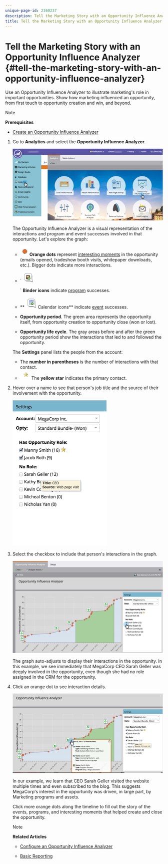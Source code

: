 ```yaml
---
unique-page-id: 2360237
description: Tell the Marketing Story with an Opportunity Influence Analyzer - Marketo Docs - Product Documentation
title: Tell the Marketing Story with an Opportunity Influence Analyzer
---
```


# Tell the Marketing Story with an Opportunity Influence Analyzer {#tell-the-marketing-story-with-an-opportunity-influence-analyzer}

Use an Opportunity Influence Analyzer to illustrate marketing's role in important opportunities. Show how marketing influenced an opportunity, from first touch to opportunity creation and win, and beyond.

>[!NOTE]
>
>**Prerequisites**
>
>* [Create an Opportunity Influence Analyzer](create-an-opportunity-influence-analyzer.md)
>

1. Go to **Analytics** and select the **Opportunity Influence Analyzer**.

   ![](assets/analytics-opportunityhand.png)

   The Opportunity Influence Analyzer is a visual representation of the interactions and program and event successes involved in that opportunity. Let's explore the graph:

    * ![--](assets/image2014-10-3-13-3a43-3a21.png)**Orange dots** represent [interesting moments](https://community.marketo.com/MarketoArticle?id=kA050000000LA1oCAG) in the opportunity (emails opened, tradeshow booth visits, whitepaper downloads, etc.). Bigger dots indicate more interactions.
    
    * ` ![--](assets/image2014-10-3-13-3a44-3a9.png)    
    
      ` **Binder icons** indicate [program](https://community.marketo.com/MarketoDeepDive?id=kA5500000008QO6CAM) successes.
    
    * ** ![--](assets/image2014-10-3-13-3a44-3a40.png) Calendar icons** indicate [event](https://community.marketo.com/MarketoDeepDive?id=kA5500000008QNwCAM) successes.
    
    * **Opportunity period**. The green area represents the opportunity itself, from opportunity creation to opportunity close (won or lost). 
    * **Opportunity life cycle**. The gray areas before and after the green opportunity period show the interactions that led to and followed the opportunity.

   The **Settings** panel lists the people from the account:

    * The **number in parentheses** is the number of interactions with that contact.
    * ![--](assets/image2014-10-3-13-3a45-3a9.png)The **yellow star** indicates the primary contact.

1. Hover over a name to see that person's job title and the source of their involvement with the opportunity.

   ![](assets/image2015-6-23-14-3a43-3a1.png)

1. Select the checkbox to include that person's interactions in the graph.

   ![](assets/image2015-6-23-14-3a43-3a35.png)

   The graph auto-adjusts to display their interactions in the opportunity. In this example, we see immediately that MegaCorp CEO Sarah Geller was deeply involved in the opportunity, even though she had no role assigned in the CRM for the opportunity. 

1. Click an orange dot to see interaction details.

   ![](assets/image2015-6-23-14-3a44-3a15.png)

   In our example, we learn that CEO Sarah Geller visited the website multiple times and even subscribed to the blog. This suggests MegaCorp's interest in the opportunity was driven, in large part, by Marketing programs and assets.

   Click more orange dots along the timeline to fill out the story of the events, programs, and interesting moments that helped create and close the opportunity.

   >[!NOTE]
   >
   >**Related Articles**
   >
   >
   >    
   >    
   >    * [Configure an Opportunity Influence Analyzer](configure-an-opportunity-influence-analyzer.md)
   >    
   >    
   >
   >
   >    
   >    
   >    * [Basic Reporting](http://docs.marketo.com/display/docs/basic+reporting)
   >    
   >

